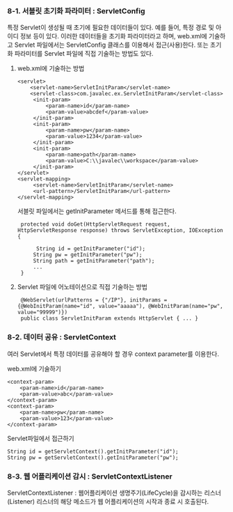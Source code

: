 ### 8-1. 서블릿 초기화 파라미터 : ServletConfig
특정 Servlet이 생성될 때 초기에 필요한 데이터들이 있다. 예를 들어, 특정 경로 및 아이디 정보 등이 있다. 이러한 데이터들을 초기화 파라미터라고 하며, web.xml에 기술하고 Servlet 파일에서는 ServletConfig 클래스를 이용해서 접근(사용)한다. 또는 초기화 파라미터를 Servlet 파일에 직접 기술하는 방법도 있다.

1. web.xml에 기술하는 방법

	   <servlet>
		   <servlet-name>ServletInitParam</servlet-name>
		   <servlet-class>com.javalec.ex.ServletInitParam</servlet-class>
	    	<init-param>
	    		<param-name>id</param-name>
	    		<param-value>abcdef</param-value>
	    	</init-param>
	    	<init-param>
	    		<param-name>pw</param-name>
	    		<param-value>1234</param-value>
	    	</init-param> 
	    	<init-param>
	    		<param-name>path</param-name>
	    		<param-value>C:\\javalec\\workspace</param-value>
	    	</init-param>  
	   </servlet>	  	
	   <servlet-mapping>
	      	<servlet-name>ServletInitParam</servlet-name>
	      	<url-pattern>/ServletInitParam</url-pattern>
	   </servlet-mapping>

	서블릿 파일에서는 getInitParameter 메서드를 통해 접근한다.

		protected void doGet(HttpServletRequest request, HttpServletResponse response) throws ServletException, IOException {
		    		
			 String id = getInitParameter("id");
		    String pw = getInitParameter("pw");
		    String path = getInitParameter("path");
		    ...
	    }	    

2. Servlet 파일에 어노테이션으로 직접 기술하는 방법

	    @WebServlet(urlPatterns = {"/IP"}, initParams = {@WebInitParam(name="id", value="aaaaa"), @WebInitParam(name="pw", value="99999")})
	    public class ServletInitParam extends HttpServlet { ... }

### 8-2. 데이터 공유 : ServletContext
여러 Servlet에서 특정 데이터를 공유해야 할 경우 context parameter를 이용한다.

web.xml에 기술하기

    <context-param>
      	<param-name>id</param-name>
      	<param-value>abc</param-value>
    </context-param>
    <context-param>
      	<param-name>pw</param-name>
	    <param-value>123</param-value>
    </context-param>

Servlet파일에서 접근하기

    String id = getServletContext().getInitParameter("id");
    String pw = getServletContext().getInitParameter("pw");

### 8-3. 웹 어플리케이션 감시 : ServletContextListener
ServletContextListener : 웹어플리케이션 생명주기(LifeCycle)을 감시하는 리스너(Listener)
리스너의 해당 메소드가 웹 어플리케이션의 시작과 종료 시 호출된다.

<!--stackedit_data:
eyJoaXN0b3J5IjpbMTc2NTUxMzcxMCw3NzAyODEyMjMsLTk5MT
U2MjYwOCwyMTAyMTI2NzM0LC04MDI2OTA5NjksOTQzOTc2MTUy
XX0=
-->